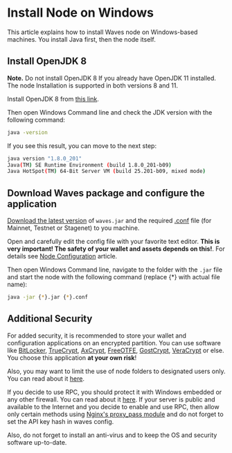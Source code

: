 # Install Node on Windows

This article explains how to install Waves node on Windows-based machines.
You install Java first, then the node itself.

## Install OpenJDK 8

**Note.** Do not install OpenJDK 8 If you already have OpenJDK 11 installed. The node Installation is supported in both versions 8 and 11.

Install OpenJDK 8 from [this link](https://access.redhat.com/documentation/en-us/openjdk/8/html/openjdk_8_for_windows_getting_started_guide/getting_started_with_openjdk_for_windows).

Then open Windows Command line and check the JDK version with the following command:

```bash
java -version
```

If you see this result, you can move to the next step:

```bash
java version "1.8.0_201"
Java(TM) SE Runtime Environment (build 1.8.0_201-b09)
Java HotSpot(TM) 64-Bit Server VM (build 25.201-b09, mixed mode)
```

## Download Waves package and configure the application

[Download the latest version](https://github.com/wavesplatform/Waves/releases) of `waves.jar` and the required [.conf](https://github.com/wavesplatform/Waves/tree/master/node) file (for Mainnet, Testnet or Stagenet) to you machine.

Open and carefully edit the config file with your favorite text editor. **This is very important! The safety of your wallet and assets depends on this!**. For details see [Node Configuration](/en/waves-node/node-configuration) article.

Then open Windows Command line, navigate to the folder with the `.jar` file and start the node with the following command (replace {*} with actual file name):

```bash
java -jar {*}.jar {*}.conf
```

## Additional Security

For added security, it is recommended to store your wallet and configuration applications on an encrypted partition. You can use software like [BitLocker](https://technet.microsoft.com/en-us/library/cc731549%28v=ws.10%29.aspx), [TrueCrypt](http://truecrypt.sourceforge.net/), [AxCrypt](http://www.axcrypt.net/), [FreeOTFE](https://sourceforge.net/projects/freeotfe.mirror/), [GostCrypt](https://www.gostcrypt.org/), [VeraCrypt](https://veracrypt.codeplex.com/) or else. You choose this application **at your own risk**!

Also, you may want to limit the use of node folders to designated users only. You can read about it [here](https://technet.microsoft.com/en-us/library/cc754344%28v=ws.11%29.aspx).

If you decide to use RPC, you should protect it with Windows embedded or any other firewall. You can read about it [here](http://www.howtogeek.com/112564/how-to-create-advanced-firewall-rules-in-the-windows-firewall/). If your server is public and available to the Internet and you decide to enable and use RPC, then allow only certain methods using [Nginx's proxy\_pass module](http://nginx.org/ru/docs/http/ngx_http_proxy_module.html) and do not forget to set the API key hash in waves config.

Also, do not forget to install an anti-virus and to keep the OS and security software up-to-date.
